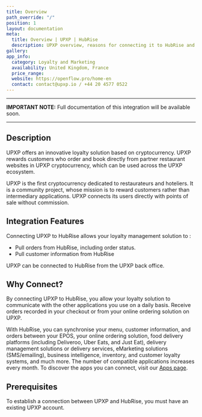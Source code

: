 ```yaml
---
title: Overview
path_override: "/"
position: 1
layout: documentation
meta:
  title: Overview | UPXP | HubRise
  description: UPXP overview, reasons for connecting it to HubRise and summary of integrated features. Synchronise data between your Loyalty management solution and your apps.
gallery:
app_info:
  category: Loyalty and Marketing
  availability: United Kingdom, France
  price_range:
  website: https://openflow.pro/home-en
  contact: contact@upxp.io / +44 20 4577 0522
---
```


---

**IMPORTANT NOTE:** Full documentation of this integration will be available soon.

---

## Description

UPXP offers an innovative loyalty solution based on cryptocurrency. UPXP rewards customers who order and book directly from partner restaurant websites in UPXP cryptocurrency, which can be used across the UPXP ecosystem.

UPXP is the first cryptocurrency dedicated to restaurateurs and hoteliers. It is a community project, whose mission is to reward customers rather than intermediary applications. UPXP connects its users directly with points of sale without commission.

## Integration Features

Connecting UPXP to HubRise allows your loyalty management solution to :

- Pull orders from HubRise, including order status.
- Pull customer information from HubRise

UPXP can be connected to HubRise from the UPXP back office.

## Why Connect?

By connecting UPXP to HubRise, you allow your loyalty solution to communicate with the other applications you use on a daily basis. Receive orders recorded in your checkout or from your online ordering solution on UPXP.

With HubRise, you can synchronise your menu, customer information, and orders between your EPOS, your online ordering solution, food delivery platforms (including Deliveroo, Uber Eats, and Just Eat), delivery management solutions or delivery services, eMarketing solutions (SMS/emailing), business intelligence, inventory, and customer loyalty systems, and much more. The number of compatible applications increases every month. To discover the apps you can connect, visit our [Apps page](/apps).

## Prerequisites

To establish a connection between UPXP and HubRise, you must have an existing UPXP account.
